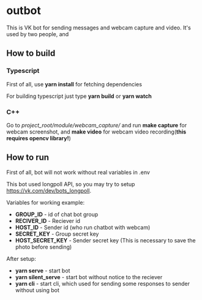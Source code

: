 # outbot
This is VK bot for sending messages and webcam capture and video. It's used by two people, and 

## How to build

### Typescript
First of all, use **yarn install** for fetching dependencies

For building typescript just type **yarn build** or **yarn watch**

### C++
Go to *project_root/module/webcam_capture/* and run **make capture** for webcam screenshot, and **make video** for webcam video recording(**this requires opencv library!**)

## How to run
First of all, bot will not work without real variables in .env

This bot used longpoll API, so you may try to setup https://vk.com/dev/bots_longpoll.

Variables for working example:
* **GROUP_ID** - id of chat bot group
* **RECIVER_ID** - Reciever id
* **HOST_ID** - Sender id (who run chatbot with webcam)
* **SECRET_KEY** - Group secret key
* **HOST_SECRET_KEY** - Sender secret key (This is necessary to save the photo before sending)

After setup:

* **yarn serve** - start bot
* **yarn silent_serve** - start bot without notice to the reciever
* **yarn cli** - start cli, which used for sending some responses to sender without using bot
